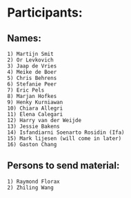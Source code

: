 # Participants:

## Names:

	1) Martijn Smit	
	2) Or Levkovich
	3) Jaap de Vries
	4) Meike de Boer
	5) Chris Behrens
	6) Stefanie Peer
	7) Eric Pels
	8) Marjan Hofkes
	9) Henky Kurniawan
	10) Chiara Allegri
	11) Elena Calegari
	12) Harry van der Weijde
	13) Jessie Bakens
	14) Isfandiarni Soenarto Rosidin (Ifa)
	15) Mark lijesen (will come in later)
	16) Gaston Chang
	
## Persons to send material:

	1) Raymond Florax
	2) Zhiling Wang
